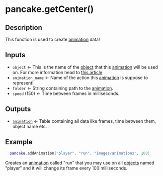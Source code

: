 # pancake.getCenter()

## Description

This function is used to create [animation](/documentation/topics/animations) data!

## Inputs

* `object` <- This is the name of the [object](/documentation/topics/objects) that this [animation](/documentation/topics/animations) will be used on. For more information head to [this article](/documentation/topics/animations?id=how-to-create-animation)
* `animation_name` <- Name of the action this [animation](/documentation/topics/animations) is suppose to represent!
* `folder` <- String containing path to the [animation](/documentation/topics/animations).
* `speed` (150) <- Time between frames in milliseconds.

## Outputs

* [`animation`](/documentation/topics/animations) <- Table containing all data like frames, time between them, object name etc.

## Example

```lua
  pancake.addAnimation("player", "run", "images/animations", 100)
```

Creates an [animation](/documentation/topics/animations) called "run" that you may use on all [objects](/documentation/topics/objects) named "player" and it will change its frame every 100 milliseconds.
